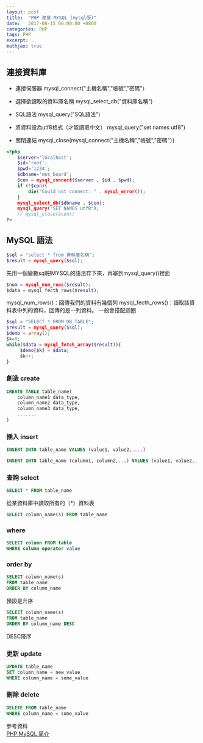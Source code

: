 ```yaml
---
layout: post
title:  "PHP 連接 MYSQL (mysql版)"
date:   2017-08-15 00:00:00 +0800
categories: PHP
tags: PHP
excerpt: .
mathjax: true
---
```

## 連接資料庫

* 連接伺服器
mysql_connect("主機名稱","帳號","密碼"）

* 選擇欲讀取的資料庫名稱
mysql_select_db("資料庫名稱")

* SQL語法
mysql_query("SQL語法")

* 將資料設為utf8格式（才能讀取中文）
mysql_query("set names utf8")

* 關閉連結
mysql_close(mysql_connect("主機名稱","帳號","密碼"）)

```php
<?php
	$server='localhost';
	$id='root';
	$pwd='1234';
	$dbname='mes_board';   
	$con = mysql_connect($server , $id , $pwd);
	if (!$con){
  		die("Could not connect: " . mysql_error());
  	}
	mysql_select_db($dbname , $con);
	mysql_query("SET NAMES utf8");
	// mysql_close($con);
?>
```

## MySQL 語法

```php
$sql = "select * from 資料庫名稱";
$result = mysql_query($sql);
```
先用一個變數sql把MYSQL的語法存下來，再塞到mysql_query()裡面

```php
$num = mysql_num_rows($result);
$data = mysql_fecth_rows($result);
```
mysql_num_rows()：回傳我們的資料有幾個列
mysql_fecth_rows()：讀取該資料表中列的資料，回傳的是一列資料。
一般會搭配迴圈
```php
$sql = "SELECT * FROM DB_TABLE";
$result = mysql_query($sql);
$demo = array();
$k=0;
while($data = mysql_fetch_array($result)){
     $demo[$k] = $data;
     $k++;
}
```


### 創造 create
```sql
CREATE TABLE table_name(
    column_name1 data_type,
    column_name2 data_type,
    column_name3 data_type,
    .......
)
```

### 插入 insert
```sql
INSERT INTO table_name VALUES (value1, value2,....)
```
```sql
INSERT INTO table_name (column1, column2,...) VALUES (value1, value2,....)
```

### 查詢 select
```sql
SELECT * FROM table_name
```
從某資料庫中讀取所有的（*）資料表
```sql
SELECT column_name(s) FROM table_name
```

### where 
```sql
SELECT column FROM table
WHERE column operator value
```
### order by
```sql
SELECT column_name(s)
FROM table_name
ORDER BY column_name
```
預設是升序

```sql
SELECT column_name(s)
FROM table_name
ORDER BY column_name DESC
```
DESC降序

### 更新 update
```sql
UPDATE table_name
SET column_name = new_value
WHERE column_name = some_value
```

### 刪除 delete
```sql
DELETE FROM table_name
WHERE column_name = some_value
```

參考資料<br>
[PHP MySQL 简介](http://www.w3school.com.cn/php/php_mysql_intro.asp)